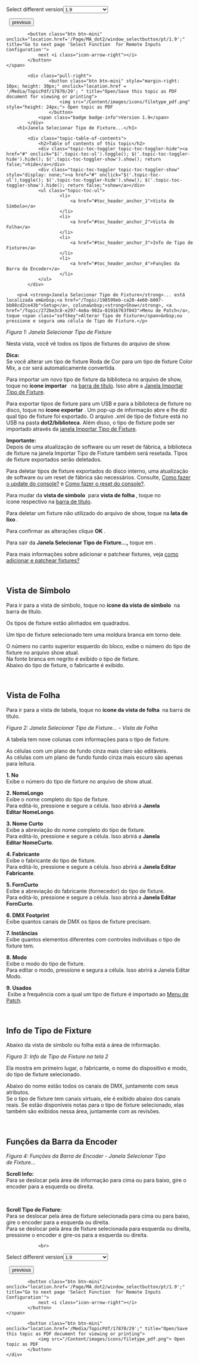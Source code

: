 
<div class="topic-navigation">

<div class="pull-right">
	<span class="pull-left">


<div class="pull-left">
<form action="/Topic/SetCurrentVersionNumber" class="form-inline" id="frmTagSelector" method="post">	<span class="form-mini">
		<div class="input-prepend"><span class="add-on">Select different version</span><select autocomplete="off" id="versionNumberId" name="versionNumberId" onchange="$(this).closest('#frmTagSelector').submit();" style="width: 120px;"><option value="">- latest -</option>
<option value="3">1.1</option>
<option value="7">1.2</option>
<option value="12">1.3</option>
<option value="16">1.5</option>
<option selected="selected" value="29">1.9</option>
</select></div>
		<input data-val="true" data-val-number="The field Int32 must be a number." data-val-required="The Int32 field is required." id="ProductId" name="ProductId" type="hidden" value="7">
		<input id="CurrentGuid" name="CurrentGuid" type="hidden" value="96c563e2-9cf8-4ebd-813a-8eead50ca853">
	</span>
</form></div>&nbsp;	</span>
	<span class="pull-right" style="white-space: nowrap;">
			<button class="btn btn-mini" onclick="location.href='/Page/MA_dot2/window_SelectFixturesIDsWindow/pt/1.9'; " title="Go to previous page 'Select Fixtures ID(s)'">
				<i class="icon-arrow-left"></i> previous
			</button>

			<button class="btn btn-mini" onclick="location.href='/Page/MA_dot2/window_selectbutton/pt/1.9';" title="Go to next page 'Select Function  for Remote Inputs Configuration'">
				next <i class="icon-arrow-right"></i> 
			</button>
	</span>
</div>
<div class="clear-fix" style="margin-bottom: 10px"></div>
</div>

		
			<div class="pull-right">
					<button class="btn btn-mini" style="margin-right: 10px; height: 30px;" onclick="location.href = '/Media/TopicPdf/17870/29'; " title="Open/Save this topic as PDF document for viewing or printing">
						<img src="/Content/images/icons/filetype_pdf.png" style="height: 24px;"> Open topic as PDF
					</button>
				<span class="badge badge-info">Version 1.9</span>
			</div>
		<h1>Janela Selecionar Tipo de Fixture...</h1>

			<div class="topic-table-of-contents">
				<h2>Table of contents of this topic</h2>
				<div class="topic-toc-toggler topic-toc-toggler-hide"><a href="#" onclick="$('.topic-toc-ul').toggle(); $('.topic-toc-toggler-hide').hide(); $('.topic-toc-toggler-show').show(); return false;">hide</a></div>
				<div class="topic-toc-toggler topic-toc-toggler-show" style="display: none;"><a href="#" onclick="$('.topic-toc-ul').toggle(); $('.topic-toc-toggler-hide').show(); $('.topic-toc-toggler-show').hide(); return false;">show</a></div>
				<ul class="topic-toc-ul">
						<li>
							<a href="#toc_header_anchor_1">Vista de Símbolo</a>
						</li>
						<li>
							<a href="#toc_header_anchor_2">Vista de Folha</a>
						</li>
						<li>
							<a href="#toc_header_anchor_3">Info de Tipo de Fixture</a>
						</li>
						<li>
							<a href="#toc_header_anchor_4">Funções da Barra da Encoder</a>
						</li>
				</ul>
			</div>

		<p>A <strong>Janela Selecionar Tipo de Fixture</strong>... está localizada em&nbsp;<a href="/Topic/198599eb-ca20-4e60-b007-bb08cd2ce43b">Setup</a>, coluna&nbsp;<strong>Show</strong>, <a href="/Topic/272be3c8-e297-4e8a-902a-01916763f043">Menu de Patch</a>, toque <span class="softkey">Alterar Tipo de Fixture</span>&nbsp;ou pressione e segura uma célula de Tipo de Fixture.</p>

<p><img alt="" src="/Media/Image/Dot2_ViewsandWindows_SelectFixtureType01_1-1-3.png"><em>Figura 1: Janela Selecionar Tipo de&nbsp;Fixture</em></p>

<p>Nesta vista, você vê todos os tipos de fixtures do arquivo de show.</p>

<div class="tip"><strong>Dica:</strong><br>
Se você alterar um tipo de fixture&nbsp;Roda de Cor para um tipo de fixture&nbsp;Color Mix, a cor será automaticamente convertida.</div>

<p>Para importar um novo tipo de fixture da biblioteca no arquivo de show, toque no&nbsp;<strong>ícone importar</strong> &nbsp;<img alt="" src="/Media/Image/Dot2_ViewsandWindows_SelectFixtureType08_1-2.png"> na&nbsp;<a href="/Topic/a9e3dcd7-1fb1-4dab-8e42-03f9e0de3e99">barra de título</a>. Isso abre a&nbsp;<a href="/Topic/a924561a-b1eb-4661-aa5f-99867413e4ea">Janela Importar Tipo de Fixture</a>.</p>

<p>Para exportar tipos de&nbsp;fixture&nbsp;para um&nbsp;USB e para a biblioteca de&nbsp;fixture no disco, toque no&nbsp;<strong>ícone exportar</strong> <img alt="" src="/Media/Image/Dot2_ViewsandWindows_SelectFixtureType09_1-2.png">. Um pop-up de informação abre e lhe diz qual tipo de fixture foi exportado. O arquivo .xml de tipo de fixture está no USB na pasta <strong>dot2/biblioteca</strong>. Além disso, o tipo de fixture pode ser importado através da <a href="/Topic/a924561a-b1eb-4661-aa5f-99867413e4ea">janela Importar Tipo de Fixture</a>.</p>

<div class="important"><strong>Importante:</strong><br>
Depois de uma atualização de software ou um reset de fábrica, a biblioteca de fixture na janela Importar Tipo de Fixture também será resetada. Tipos de fixture exportados serão deletados.</div>

<p>Para deletar tipos de fixture exportados do disco interno, uma atualização de software ou um reset de fábrica são necessários. Consulte, <a href="/Topic/1771b6fb-3f46-4840-a159-69db6fc031bc">Como fazer o update do console?</a>&nbsp;e <a href="/Topic/f181c34c-b7a8-48df-a99d-c53f96cac5a7">Como fazer o reset do console?</a>.</p>

<p>Para mudar da&nbsp;<strong>vista de símbolo</strong>&nbsp;<img alt="" src="/Media/Image/Dot2_ViewsandWindows_SelectFixtureType05_1-1-3.png">&nbsp;para&nbsp;<strong>vista de folha​&nbsp;<img alt="" src="/Media/Image/Dot2_ViewsandWindows_SelectFixtureType06_1-1-3.png"></strong>, toque no ícone&nbsp;respectivo&nbsp;na&nbsp;<a href="/Topic/a9e3dcd7-1fb1-4dab-8e42-03f9e0de3e99">barra de título</a>.</p>

<p>Para deletar&nbsp;um fixture&nbsp;não utilizado do arquivo de show, toque na&nbsp;<strong>lata de lixo&nbsp;<img alt="" src="/Media/Image/Dot2_ViewsandWindows_SelectFixtureType07_1-1-3.png"></strong>.</p>

<p>Para confirmar as alterações clique <strong>OK </strong><img alt="" src="/Media/Image/Dot2_ViewsandWindows_ControlElements_TitleBar13_1-0.PNG">.</p>

<p>Para sair da <strong>Janela Selecionar Tipo de Fixture...</strong><strong>,</strong>&nbsp;toque em&nbsp;<img alt="" src="/Media/Image/Dot2_ViewsandWindows_ControlElements_TitleBar14_1-0_1.PNG">.</p>

<p>Para mais informações sobre adicionar e patchear fixtures, veja&nbsp;<a href="/Topic/713c4cc8-7221-428e-a635-f3eca1f59635">como adicionar e patchear fixtures?</a></p>

<p>&nbsp;</p>

<a name="toc_header_anchor_1" id="toc_header_anchor_1" class="topic-toc-item"></a><h2>Vista de Símbolo</h2>

<p>Para ir para a vista de símbolo, toque no&nbsp;<strong>ícone da vista de símbolo</strong>&nbsp;<img alt="" src="/Media/Image/Dot2_ViewsandWindows_SelectFixtureType05_1-1-3.png">&nbsp;na barra de título.</p>

<p>Os tipos de fixture&nbsp;estão alinhados em quadrados.</p>

<p>Um tipo de fixture selecionado tem uma moldura branca em torno dele.</p>

<p>O número no canto superior esquerdo do bloco, exibe o número do tipo de fixture&nbsp;no arquivo show atual.<br>
Na fonte branca em negrito é exibido o tipo de fixture.<br>
Abaixo do tipo de fixture, o fabricante é exibido.</p>

<p>&nbsp;</p>

<a name="toc_header_anchor_2" id="toc_header_anchor_2" class="topic-toc-item"></a><h2>Vista de Folha</h2>

<p>Para ir para a vista de tabela, toque no <strong>ícone da vista de folha&nbsp;<img alt="" src="/Media/Image/Dot2_ViewsandWindows_SelectFixtureType06_1-1-3.png"></strong>&nbsp;na barra de título.</p>

<p><img alt="" src="/Media/Image/Dot2_ViewsandWindows_SelectFixtureType02_1-1-3.png"><em>Figura 2: Janela Selecionar Tipo de&nbsp;Fixture...&nbsp;- Vista de Folha</em></p>

<p>A tabela tem nove colunas com informações para o tipo de fixture.</p>

<p>As células com um plano de fundo cinza mais claro são editáveis.<br>
As células com um plano de fundo fundo cinza mais escuro são apenas para leitura.</p>

<p><strong>1. No</strong><br>
Exibe o número do tipo de fixture no arquivo de show atual.</p>

<p><strong>2. NomeLongo</strong><br>
Exibe o nome completo do tipo de fixture.<br>
Para editá-lo, pressione e segure a célula. Isso abrirá a <strong>Janela Editar&nbsp;NomeLongo</strong>.​</p>

<p><strong>3. Nome Curto</strong><br>
Exibe a abreviação do nome completo do tipo de&nbsp;fixture.<br>
Para editá-lo, pressione e segure a célula. Isso abrirá a <strong>Janela Editar&nbsp;NomeCurto</strong>.</p>

<p><strong>4. Fabricante</strong><br>
Exibe o fabricante do tipo de&nbsp;fixture.<br>
Para editá-lo, pressione e segure a célula. Isso abrirá a <strong>Janela Editar Fabricante</strong>.​</p>

<p><strong>5. FornCurto</strong><br>
Exibe a abreviação do fabricante (fornecedor) do tipo de&nbsp;fixture.<br>
Para editá-lo, pressione e segure a célula. Isso abrirá a&nbsp;<strong>Janela Editar FornCurto</strong>.​​</p>

<p><strong>6. DMX Footprint</strong><br>
Exibe quantos canais de DMX os tipos de fixture&nbsp;precisam.</p>

<p><strong>7. Instâncias</strong><br>
Exibe quantos elementos diferentes com controles individuas o tipo de fixture&nbsp;tem.</p>

<p><strong>8. Modo</strong><br>
Exibe o modo do tipo de fixture.<br>
Para editar o modo, pressione e segura a célula. Isso abrirá a Janela Editar Modo.</p>

<p><strong>9. Usados</strong><br>
&nbsp;Exibe a frequência com a qual um tipo de fixture&nbsp;é importado ao&nbsp;<a href="/Topic/272be3c8-e297-4e8a-902a-01916763f043">Menu de Patch</a>.</p>

<p>&nbsp;</p>

<a name="toc_header_anchor_3" id="toc_header_anchor_3" class="topic-toc-item"></a><h2>Info de Tipo de Fixture</h2>

<p>Abaixo da vista de símbolo ou folha está a área de informação.</p>

<p><img alt="" src="/Media/Image/Dot2_ViewsandWindows_SelectFixtureType03_1-1-3.png"><em>Figura 3: Info&nbsp;de Tipo de&nbsp;Fixture&nbsp;na tela 2</em></p>

<p>Ela mostra em primeiro lugar, o fabricante, o nome do dispositivo e modo, do tipo de fixture selecionado.</p>

<p>Abaixo do nome estão todos os canais de&nbsp;DMX, juntamente com seus atributos.<br>
Se o tipo de fixture tem canais virtuais, ele é exibido abaixo dos canais reais.&nbsp;Se estão disponíveis notas para o tipo de fixture selecionado, elas também são exibidos nessa área, juntamente com as revisões.</p>

<p>&nbsp;</p>

<a name="toc_header_anchor_4" id="toc_header_anchor_4" class="topic-toc-item"></a><h2>Funções da Barra da Encoder</h2>

<p><img alt="" src="/Media/Image/Dot2_ViewsandWindows_SelecFixtureType04_1-0.PNG"><em>Figura 4: Funções da Barra de&nbsp;Encoder&nbsp;- Janela Selecionar Tipo de&nbsp;Fixture...</em></p>

<p><strong>Scroll Info:</strong><br>
Para se deslocar pela área de informação para cima ou para baixo, gire o encoder para a esquerda ou direita.</p>

<p>&nbsp;</p>

<p><strong>Scroll Tipo de Fixture:</strong><br>
Para se deslocar pela área de fixture selecionada para cima ou para baixo, gire o encoder para a esquerda ou direita.<br>
Para se deslocar pela área de fixture&nbsp;selecionada para esquerda ou direita, pressione o encoder e gire-os para a esquerda ou direita.</p>


				<br>
<div class="topic-navigation">

<div class="pull-right">
	<span class="pull-left">


<div class="pull-left">
<form action="/Topic/SetCurrentVersionNumber" class="form-inline" id="frmTagSelector" method="post">	<span class="form-mini">
		<div class="input-prepend"><span class="add-on">Select different version</span><select autocomplete="off" id="versionNumberId" name="versionNumberId" onchange="$(this).closest('#frmTagSelector').submit();" style="width: 120px;"><option value="">- latest -</option>
<option value="3">1.1</option>
<option value="7">1.2</option>
<option value="12">1.3</option>
<option value="16">1.5</option>
<option selected="selected" value="29">1.9</option>
</select></div>
		<input data-val="true" data-val-number="The field Int32 must be a number." data-val-required="The Int32 field is required." id="ProductId" name="ProductId" type="hidden" value="7">
		<input id="CurrentGuid" name="CurrentGuid" type="hidden" value="96c563e2-9cf8-4ebd-813a-8eead50ca853">
	</span>
</form></div>&nbsp;	</span>
	<span class="pull-right" style="white-space: nowrap;">
			<button class="btn btn-mini" onclick="location.href='/Page/MA_dot2/window_SelectFixturesIDsWindow/pt/1.9'; " title="Go to previous page 'Select Fixtures ID(s)'">
				<i class="icon-arrow-left"></i> previous
			</button>

			<button class="btn btn-mini" onclick="location.href='/Page/MA_dot2/window_selectbutton/pt/1.9';" title="Go to next page 'Select Function  for Remote Inputs Configuration'">
				next <i class="icon-arrow-right"></i> 
			</button>
	</span>
</div>
	<div class="clear-fix"></div>
	<div class="pull-right">
	
			<button class="btn btn-mini" onclick="location.href='/Media/TopicPdf/17870/29';" title="Open/Save this topic as PDF document for viewing or printing">
				<img src="/Content/images/icons/filetype_pdf.png"> Open topic as PDF
			</button>
	</div>
<div class="clear-fix" style="margin-bottom: 10px"></div>
</div>

	